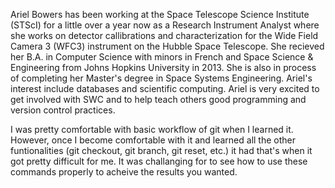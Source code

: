 Ariel Bowers has been working at the Space Telescope Science Institute
(STScI) for a little over a year now as a Research Instrument Analyst where she works on detector callibrations and characterization for the Wide Field Camera 3 (WFC3) instrument on the Hubble Space Telescope.  She recieved her B.A. in Computer Science with minors in French and Space Science & Engineering from Johns Hopkins University in 2013.  She is also in process of completing her Master's degree in Space Systems Engineering.  Ariel's interest include databases and scientific computing.  Ariel is very excited to get involved with SWC and to help teach others good programming and version control practices.

I was pretty comfortable with basic workflow of git when I learned it.  However, once I become comfortable with it and learned all the other funtionalities (git checkout, git branch, git reset, etc.) it had that's when it got pretty difficult for me.  It was challanging for to see how to use these commands properly to acheive the results you wanted.   